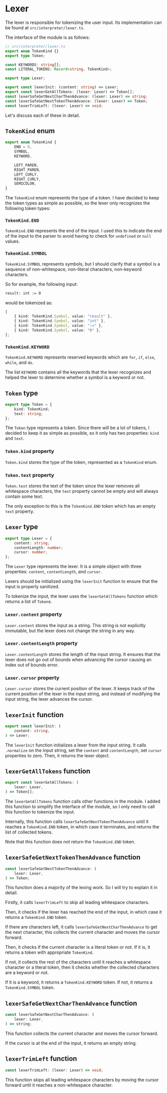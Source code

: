 # Lexer

The lexer is responsible for tokenizing the user input.
Its implementation can be found at `src/interpreter/lexer.ts`.

The interface of the module is as follows:

```ts
// src/interpreter/lexer.ts
export enum TokenKind {}
export type Token;

const KEYWORDS: string[];
const LITERAL_TOKENS: Record<string, TokenKind>;

export type Lexer;

export const lexerInit: (content: string) => Lexer;
export const lexerGetAllTokens: (lexer: Lexer) => Token[];
const lexerSafeGetNextCharThenAdvance: (lexer: Lexer) => string;
const lexerSafeGetNextTokenThenAdvance: (lexer: Lexer) => Token;
const lexerTrimLeft: (lexer: Lexer) => void;
```

Let's discuss each of these in detail.

## `TokenKind` enum

```ts
export enum TokenKind {
	END = 0,
	SYMBOL,
	KEYWORD,

	LEFT_PAREN,
	RIGHT_PAREN,
	LEFT_CURLY,
	RIGHT_CURLY,
	SEMICOLON,
}
```

The `TokenKind` enum represents the type of a token.
I have decided to keep the token types as simple as possible, so the lexer only recognizes the following token types:

### `TokenKind.END`

`TokenKind.END` represents the end of the input.
I used this to indicate the end of the input to the parser to avoid having to check for `undefined` or `null` values.

### `TokenKind.SYMBOL`

`TokenKind.SYMBOL` represents symbols, but I should clarify that a symbol is a sequence of non-whitespace, non-literal characters, non-keyword characters.

So for example, the following input:

```txt
result: int := 0
```

would be tokenized as:

```ts
[
	{ kind: TokenKind.Symbol, value: "result" },
	{ kind: TokenKind.Symbol, value: "int" },
	{ kind: TokenKind.Symbol, value: ":=" },
	{ kind: TokenKind.Symbol, value: "0" },
];
```

### `TokenKind.KEYWORD`

`TokenKind.KEYWORD` represents reserved keywords which are `for`, `if`, `else`, `while`, and `do`.

The list `KEYWORD` contains all the keywords that the lexer recognizes and helped the lexer to determine whether a symbol is a keyword or not.

## `Token` type

```ts
export type Token = {
	kind: TokenKind;
	text: string;
};
```

The `Token` type represents a token.
Since there will be a lot of tokens, I decided to keep it as simple as possible, so it only has two properties: `kind` and `text`.

### `Token.kind` property

`Token.kind` stores the type of the token, represented as a `TokenKind` enum.

### `Token.text` property

`Token.text` stores the text of the token since the lexer removes all whitespace characters, the `text` property cannot be empty and will always contain some text.

The only exception to this is the `TokenKind.END` token which has an empty `text` property.

## `Lexer` type

```ts
export type Lexer = {
	content: string;
	contentLength: number;
	cursor: number;
};
```

The `Lexer` type represents the lexer.
It is a simple object with three properties: `content`, `contentLength`, and `cursor`.

Lexers should be initialized using the `lexerInit` function to ensure that the input is properly sanitized.

To tokenize the input, the lexer uses the `lexerGetAllTokens` function which returns a list of `Token`s.

### `Lexer.content` property

`Lexer.content` stores the input as a string.
This string is not explicitly immutable, but the lexer does not change the string in any way.

### `Lexer.contentLength` property

`Lexer.contentLength` stores the length of the input string.
It ensures that the lexer does not go out of bounds when advancing the cursor causing an index out of bounds error.

### `Lexer.cursor` property

`Lexer.cursor` stores the current position of the lexer.
It keeps track of the current position of the lexer in the input string, and instead of modifying the input string, the lexer advances the cursor.

## `lexerInit` function

```ts
export const lexerInit: (
	content: string,
) => Lexer;
```

The `lexerInit` function initializes a lexer from the input string.
It calls `.normalize` on the input string, set the `content` and `contentLength`, set `cursor` properties to zero.
Then, it returns the lexer object.

## `lexerGetAllTokens` function

```ts
export const lexerGetAllTokens: (
	lexer: Lexer,
) => Token[];
```

The `lexerGetAllTokens` function calls other functions in the module.
I added this function to simplify the interface of the module, so I only need to call this function to tokenize the input.

Internally, this function calls `lexerSafeGetNextTokenThenAdvance` until it reaches a `TokenKind.END` token, in which case it terminates, and returns the list of collected tokens.

Note that this function does not return the `TokenKind.END` token.

## `lexerSafeGetNextTokenThenAdvance` function

```ts
const lexerSafeGetNextTokenThenAdvance: (
	lexer: Lexer,
) => Token;
```

This function does a majority of the lexing work.
So I will try to explain it in detail.

Firstly, it calls `lexerTrimLeft` to skip all leading whitespace characters.

Then, it checks if the lexer has reached the end of the input, in which case it returns a `TokenKind.END` token.

If there are characters left, it calls `lexerSafeGetNextCharThenAdvance` to get the next character, this collects the current character and moves the cursor forward.

Then, it checks if the current character is a literal token or not.
If it is, it returns a token with appropriate `TokenKind`.

If not, it collects the rest of the characters until it reaches a whitespace character or a literal token, then it checks whether the collected characters are a keyword or not.

If it is a keyword, it returns a `TokenKind.KEYWORD` token.
If not, it returns a `TokenKind.SYMBOL` token.

## `lexerSafeGetNextCharThenAdvance` function

```ts
const lexerSafeGetNextCharThenAdvance: (
	lexer: Lexer,
) => string;
```

This function collects the current character and moves the cursor forward.

If the cursor is at the end of the input, it returns an empty string.

## `lexerTrimLeft` function

```ts
const lexerTrimLeft: (lexer: Lexer) => void;
```

This function skips all leading whitespace characters by moving the cursor forward until it reaches a non-whitespace character.
